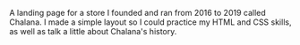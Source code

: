 A landing page for a store I founded and ran from 2016 to 2019 called Chalana.
I made a simple layout so I could practice my HTML and CSS skills, as well as talk a little about Chalana's history.
